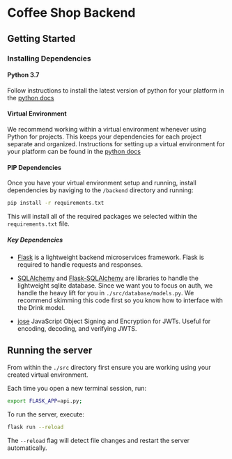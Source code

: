 # Coffee Shop Backend

## Getting Started

### Installing Dependencies

#### Python 3.7

Follow instructions to install the latest version of python for your platform in
the
[python docs](https://docs.python.org/3/using/unix.html#getting-and-installing-the-latest-version-of-python)

#### Virtual Environment

We recommend working within a virtual environment whenever using Python for
projects. This keeps your dependencies for each project separate and organized.
Instructions for setting up a virtual environment for your platform can be found
in the
[python docs](https://packaging.python.org/guides/installing-using-pip-and-virtual-environments/)

#### PIP Dependencies

Once you have your virtual environment setup and running, install dependencies
by naviging to the `/backend` directory and running:

```bash
pip install -r requirements.txt
```

This will install all of the required packages we selected within the
`requirements.txt` file.

##### Key Dependencies

- [Flask](http://flask.pocoo.org/) is a lightweight backend microservices
  framework. Flask is required to handle requests and responses.

- [SQLAlchemy](https://www.sqlalchemy.org/) and
  [Flask-SQLAlchemy](https://flask-sqlalchemy.palletsprojects.com/en/2.x/) are
  libraries to handle the lightweight sqlite database. Since we want you to
  focus on auth, we handle the heavy lift for you in `./src/database/models.py`.
  We recommend skimming this code first so you know how to interface with the
  Drink model.

- [jose](https://python-jose.readthedocs.io/en/latest/) JavaScript Object
  Signing and Encryption for JWTs. Useful for encoding, decoding, and verifying
  JWTS.

## Running the server

From within the `./src` directory first ensure you are working using your
created virtual environment.

Each time you open a new terminal session, run:

```bash
export FLASK_APP=api.py;
```

To run the server, execute:

```bash
flask run --reload
```

The `--reload` flag will detect file changes and restart the server
automatically.
